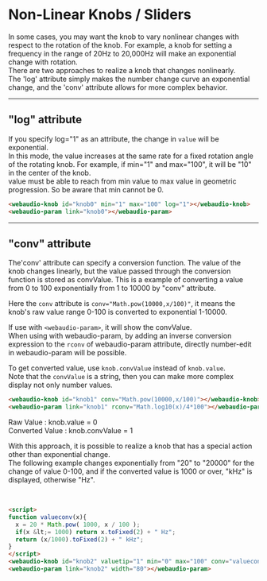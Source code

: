 
<script>
WebAudioControlsOptions={
  useMidi:1,
  knobSrc:"../knobs/simplegray.png",
  knobSprites:100,
  knobDiameter:100,
}
</script>
<script src="../webaudio-controls.js"></script>
<script>
function input(elem){
    document.getElementById("raw").innerHTML="Raw Value : knob.value = "+elem.value;
    document.getElementById("conv").innerHTML="Converted Value : knob.convValue = "+elem.convValue;
}
function input2(elem){
    document.getElementById("raw2").innerHTML="Raw Value : knob.value = "+elem.value;
    document.getElementById("conv2").innerHTML="Converted Value : knob.convValue = "+elem.convValue;
}
</script>

# Non-Linear Knobs / Sliders

In some cases, you may want the knob to vary nonlinear changes with respect to the rotation of the knob.
For example, a knob for setting a frequency in the range of 20Hz to 20,000Hz will make an exponential change with rotation.  
There are two approaches to realize a knob that changes nonlinearly.  
The 'log' attribute simply makes the number change curve an exponential change, and the 'conv' attribute allows for more complex behavior.  

---
## "log" attribute
If you specify log="1" as an attribute, the change in `value` will be exponential.  
In this mode, the value increases at the same rate for a fixed rotation angle of the rotating knob.
For example, if min="1" and max="100", it will be "10" in the center of the knob.  
value must be able to reach from min value to max value in geometric progression. So be aware that min cannot be 0.  

<webaudio-knob id="knob0" min="1" max="100" log="1"></webaudio-knob>
<webaudio-param link="knob0"></webaudio-param>  

```html
<webaudio-knob id="knob0" min="1" max="100" log="1"></webaudio-knob>
<webaudio-param link="knob0"></webaudio-param>
```

---

## "conv" attribute

The'conv' attribute can specify a conversion function. 
The value of the knob changes linearly, but the value passed through the conversion function is stored as convValue.
This is a example of converting a value from 0 to 100 exponentially from 1 to 10000 by "conv" attribute.  

Here the `conv` attribute is `conv="Math.pow(10000,x/100)"`,
it means the knob's raw value range 0-100 is converted to exponential 1-10000.  

If use with `<webaudio-param>`, it will show the convValue.  
When using with webaudio-param, by adding an inverse conversion expression to the `rconv` of webaudio-param attribute,
directly number-edit in webaudio-param will be possible.  

To get converted value, use `knob.convValue` instead of `knob.value`.  
Note that the `convValue` is a string, then you can make more complex display not only number values.  

<webaudio-knob id="knob1" valuetip="1" conv="Math.pow(10000,x/100)" oninput="input(this)"></webaudio-knob>
<webaudio-param link="knob1" rconv="Math.log10(x)/4*100"></webaudio-param>

```html
<webaudio-knob id="knob1" conv="Math.pow(10000,x/100)"></webaudio-knob>
<webaudio-param link="knob1" rconv="Math.log10(x)/4*100"></webaudio-param>
```

<div id="raw">Raw Value : knob.value = 0</div>
<div id="conv">Converted Value : knob.convValue = 1</div>  
  
  
With this approach, it is possible to realize a knob that has a special action other than exponential change.  
The following example changes exponentially from "20" to "20000" for the change of value 0-100,
and if the converted value is 1000 or over, "kHz" is displayed, otherwise "Hz".  

<script>
function valueconv(x){
  x = 20*Math.pow(1000,x/100);
  if(x<=1000) return x.toFixed(2) + " Hz";
  return (x/1000).toFixed(2) + " kHz";
}
</script>

<webaudio-knob id="knob2" valuetip="1" min="0" max="100" conv="valueconv"></webaudio-knob>
<webaudio-param link="knob2" width="80"></webaudio-param><br/>

```html
<script>
function valueconv(x){
  x = 20 * Math.pow( 1000, x / 100 );
  if(x &lt;= 1000) return x.toFixed(2) + " Hz";
  return (x/1000).toFixed(2) + " kHz";
}
</script>
<webaudio-knob id="knob2" valuetip="1" min="0" max="100" conv="valueconv"></webaudio-knob>
<webaudio-param link="knob2" width="80"></webaudio-param>
```
